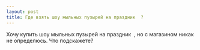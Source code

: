 ```yaml
---
layout: post 
title: Где взять шоу мыльных пузырей на праздник ‌ ‌? 
--- 
```

Хочу купить шоу мыльных пузырей на праздник ‌ ‌, но с магазином никак не определюсь. Что подскажете?